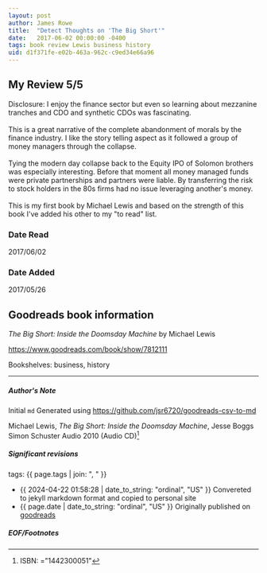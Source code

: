 ```yaml
---
layout: post
author: James Rowe
title:  "Detect Thoughts on 'The Big Short'"
date:   2017-06-02 00:00:00 -0400
tags: book review Lewis business history
uid: d1f371fe-e02b-463a-962c-c9ed34e66a96
---
```


<!-- highly dependent on how you personally use jekyll templates, and how you want this to show up -->
<!-- escape any jekyll keys with double brackets -->

## My Review 5/5

Disclosure: I enjoy the finance sector but even so learning about mezzanine tranches and CDO and synthetic CDOs was fascinating.<br/><br/>This is a great narrative of the complete abandonment of morals by the finance industry. I like the story telling aspect as it followed a group of money managers through the collapse.<br/><br/>Tying the modern day collapse back to the Equity IPO of Solomon brothers was especially interesting. Before that moment all money managed funds were private partnerships and partners were liable. By transferring the risk to stock holders in the 80s firms had no issue leveraging another's money.<br/><br/>This is my first book by Michael Lewis and based on the strength of this book I've added his other to my "to read" list.

### Date Read
2017/06/02

### Date Added
2017/05/26

## Goodreads book information

*The Big Short: Inside the Doomsday Machine* by Michael   Lewis

https://www.goodreads.com/book/show/7812111

Bookshelves: business, history

---

##### Author's Note

Initial `md` Generated using https://github.com/jsr6720/goodreads-csv-to-md

Michael   Lewis, *The Big Short: Inside the Doomsday Machine*, Jesse Boggs Simon  Schuster Audio 2010 (Audio CD)[^1]

##### Significant revisions

tags: {{ page.tags | join: ", " }} <!-- todo move this somewhere -->

- {{ 2024-04-22 01:58:28 | date_to_string: "ordinal", "US" }} Convereted to jekyll markdown format and copied to personal site
- {{ page.date | date_to_string: "ordinal", "US" }} Originally published on [goodreads](https://www.goodreads.com)

##### EOF/Footnotes

[^1]: ISBN: ="1442300051"